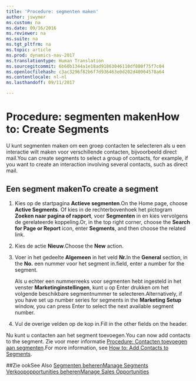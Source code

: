 ```yaml
---
title: 'Procedure: segmenten maken'
author: jswymer
ms.custom: na
ms.date: 09/16/2016
ms.reviewer: na
ms.suite: na
ms.tgt_pltfrm: na
ms.topic: article
ms.prod: dynamics-nav-2017
ms.translationtype: Human Translation
ms.sourcegitcommit: 6b60b1344a1e18ad91863046110df880f75f7c04
ms.openlocfilehash: c3ac3296f82b6f7d936463e0d202d40904578a64
ms.contentlocale: nl-nl
ms.lasthandoff: 09/11/2017

---
```

# <a name="how-to-create-segments"></a><span data-ttu-id="2296d-102">Procedure: segmenten maken</span><span class="sxs-lookup"><span data-stu-id="2296d-102">How to: Create Segments</span></span>
<span data-ttu-id="2296d-103">U kunt segmenten maken om een groep contacten te selecteren als u een interactie wilt maken voor verschillende contacten, bijvoorbeeld direct mail.</span><span class="sxs-lookup"><span data-stu-id="2296d-103">You can create segments to select a group of contacts, for example, if you want to create an interaction involving several contacts, such as direct mail.</span></span>

## <a name="to-create-a-segment"></a><span data-ttu-id="2296d-104">Een segment maken</span><span class="sxs-lookup"><span data-stu-id="2296d-104">To create a segment</span></span>
1. <span data-ttu-id="2296d-105">Kies op de startpagina **Actieve segmenten**.</span><span class="sxs-lookup"><span data-stu-id="2296d-105">On the Home page, choose **Active Segments**.</span></span> <span data-ttu-id="2296d-106">Of kies in de rechterbovenhoek het pictogram **Zoeken naar pagina of rapport**, voer **Segmenten** in en kies vervolgens de gerelateerde koppeling.</span><span class="sxs-lookup"><span data-stu-id="2296d-106">Or, in the top right corner, choose the **Search for Page or Report** icon, enter **Segments**, and then choose the related link.</span></span>
2. <span data-ttu-id="2296d-107">Kies de actie **Nieuw**.</span><span class="sxs-lookup"><span data-stu-id="2296d-107">Choose the **New** action.</span></span>
3. <span data-ttu-id="2296d-108">Voer in het gedeelte **Algemeen** in het veld **Nr.**</span><span class="sxs-lookup"><span data-stu-id="2296d-108">In the **General** section, in the **No.**</span></span> <span data-ttu-id="2296d-109">een nummer voor het segment in.</span><span class="sxs-lookup"><span data-stu-id="2296d-109">field, enter a number for the segment.</span></span>

    <span data-ttu-id="2296d-110">Als u echter een nummerreeks voor segmenten hebt ingesteld in het venster **Marketinginstellingen**, kunt u op Enter drukken om het volgende beschikbare segmentnummer te selecteren.</span><span class="sxs-lookup"><span data-stu-id="2296d-110">Alternatively, if you have set up number series for segments in the **Marketing Setup** window, you can press Enter to select the next available segment number.</span></span>
4. <span data-ttu-id="2296d-111">Vul de overige velden op de kop in.</span><span class="sxs-lookup"><span data-stu-id="2296d-111">Fill in the other fields on the header.</span></span>

<span data-ttu-id="2296d-112">Nu kunt u contacten aan het segment toevoegen.</span><span class="sxs-lookup"><span data-stu-id="2296d-112">You can now add contacts to the segment.</span></span> <span data-ttu-id="2296d-113">Zie voor meer informatie [Procedure: Contacten toevoegen aan segmenten](marketing-add-contact-segment.md).</span><span class="sxs-lookup"><span data-stu-id="2296d-113">For more information, see [How to: Add Contacts to Segments](marketing-add-contact-segment.md).</span></span>

##<a name="see-also"></a><span data-ttu-id="2296d-114">Zie ook</span><span class="sxs-lookup"><span data-stu-id="2296d-114">See Also</span></span>
[<span data-ttu-id="2296d-115">Segmenten beheren</span><span class="sxs-lookup"><span data-stu-id="2296d-115">Manage Segments</span></span>](marketing-segments.md)  
[<span data-ttu-id="2296d-116">Verkoopopportunities beheren</span><span class="sxs-lookup"><span data-stu-id="2296d-116">Manage Sales Opportunities</span></span>](marketing-manage-sales-opportunities.md)  

